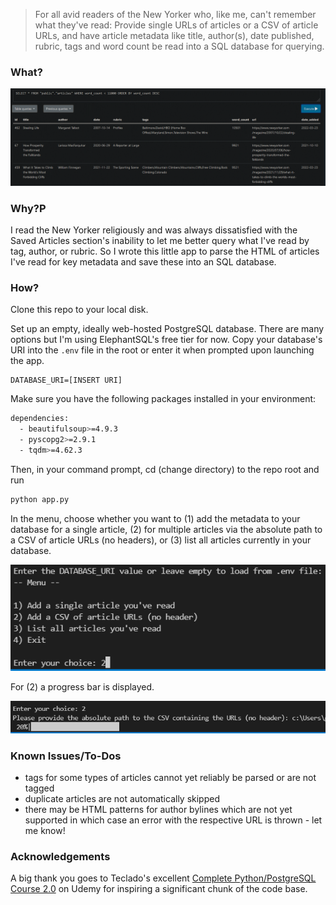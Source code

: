 > For all avid readers of the New Yorker who, like me, can't remember what they've read: Provide single URLs of articles or a CSV of article URLs, and have article metadata like title, author(s), date published, rubric, tags and word count be read into a SQL database for querying.

### What?

![screenshot of ElephantSQL query](screen_DB.png)

### Why?P

I read the New Yorker religiously and was always dissatisfied with the  Saved Articles section's inability to let me better query what I've read by tag, author, or rubric. So I wrote this little app to parse the HTML of articles I've read for key metadata and save these into an SQL database.

### How?

Clone this repo to your local disk.

Set up an empty, ideally web-hosted PostgreSQL database. There are many options but I'm using ElephantSQL's free tier for now. Copy your database's URI into the `.env` file in the root or enter it when prompted upon launching the app.

```
DATABASE_URI=[INSERT URI]
```
Make sure you have the following packages installed in your environment:

```bash
dependencies:
  - beautifulsoup>=4.9.3
  - pyscopg2>=2.9.1
  - tqdm>=4.62.3
```

Then, in your command prompt, cd (change directory) to the repo root and run

```bash
python app.py
```

In the menu, choose whether you want to (1) add the metadata to your database for a single article, (2) for multiple articles via the absolute path to a CSV of article URLs (no headers), or (3) list all articles currently in your database.

![screenshot of ElephantSQL query](screen_menu.png)

For (2) a progress bar is displayed.

![screenshot of ElephantSQL query](screen_progress.png)

### Known Issues/To-Dos

- tags for some types of articles cannot yet reliably be parsed or are not tagged
- duplicate articles are not automatically skipped
- there may be HTML patterns for author bylines which are not yet supported in which case an error with the respective URL is thrown - let me know!

### Acknowledgements

A big thank you goes to Teclado's excellent [Complete Python/PostgreSQL Course 2.0](https://www.udemy.com/course/complete-python-postgresql-database-course/) on Udemy for inspiring a significant chunk of the code base.